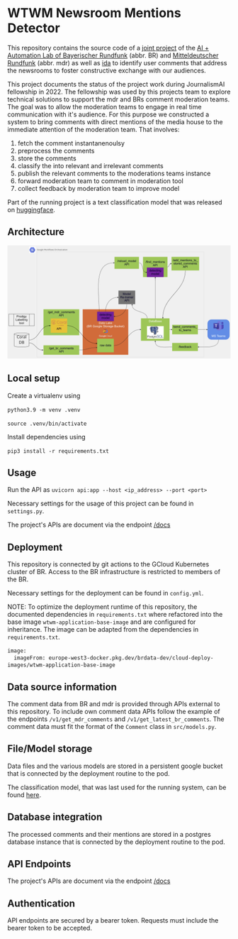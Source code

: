 # WTWM Newsroom Mentions Detector

This repository contains the source code of a [joint project](https://interaktiv.br.de/ai-detect-newsroom-mentions-in-comments/) of the [AI + Automation Lab of Bayerischer Rundfunk](https://www.br.de/extra/ai-automation-lab/index.html) (abbr. BR) and [Mitteldeutscher Rundfunk](https://www.mdr.de) (abbr. mdr) as well as [ida](https://idalab.de) to identify user comments that address the newsrooms to foster constructive exchange with our audiences.

This project documents the status of the project work during JournalismAI fellowship in 2022. The fellowship was used by this projects team to explore technical solutions to support the mdr and BRs comment moderation teams. The goal was to allow the moderation teams to engage in real time communication with it's audience. For this purpose we constructed a system to bring comments with direct mentions of the media house to the immediate attention of the moderation team. That involves:

1. fetch the comment instantanenoulsy
2. preprocess the comments
3. store the comments
4. classify the into relevant and irrelevant comments
5. publish the relevant comments to the moderations teams instance
6. forward moderation team to comment in moderation tool
7. collect feedback by moderation team to improve model

Part of the running project is a text classification model that was released on [huggingface](https://huggingface.co/aiautomationlab/wtwm-gpt2-based-mentions-detector).

## Architecture

![architecture overview](docs/architecture.png "overview of the architecture")

## Local setup

Create a virtualenv using

`python3.9 -m venv .venv`

`source .venv/bin/activate`

Install dependencies using

`pip3 install -r requirements.txt`

## Usage

Run the API as `uvicorn api:app --host <ip_address> --port <port>`

Necessary settings for the usage of this project can be found in `settings.py`.

The project's APIs are document via the endpoint [/docs](https://wtwm-topic-modelling.brdata-dev.de/docs)

## Deployment

This repository is connected by git actions to the GCloud Kubernetes cluster of BR. Access to the BR infrastructure is restricted to members of the BR.

Necessary settings for the deployment can be found in `config.yml`.

NOTE: To optimize the deployment runtime of this repository, the documented dependencies in `requirements.txt` where refactored into the base image `wtwm-application-base-image` and are configured for inheritance. The image can be adapted from the dependencies in `requirements.txt`.

```
image:
  imageFrom: europe-west3-docker.pkg.dev/brdata-dev/cloud-deploy-images/wtwm-application-base-image
```

## Data source information

The comment data from BR and mdr is provided through APIs external to this repository. To include own comment data APIs follow the example of the endpoints `/v1/get_mdr_comments` and `/v1/get_latest_br_comments`. The comment data must fit the format of the `Comment` class in `src/models.py`. 

## File/Model storage

Data files and the various models are stored in a persistent google bucket that is connected by the deployment routine to the pod.

The classification model, that was last used for the running system, can be found [here](https://huggingface.co/aiautomationlab/wtwm-gpt2-based-mentions-detector).

## Database integration

The processed comments and their mentions are stored in a postgres database instance that is connected by the deployment routine to the pod. 

## API Endpoints

The project's APIs are document via the endpoint [/docs](https://wtwm-topic-modelling.brdata-dev.de/docs)

## Authentication

API endpoints are secured by a bearer token. Requests must include the bearer token to be accepted.
